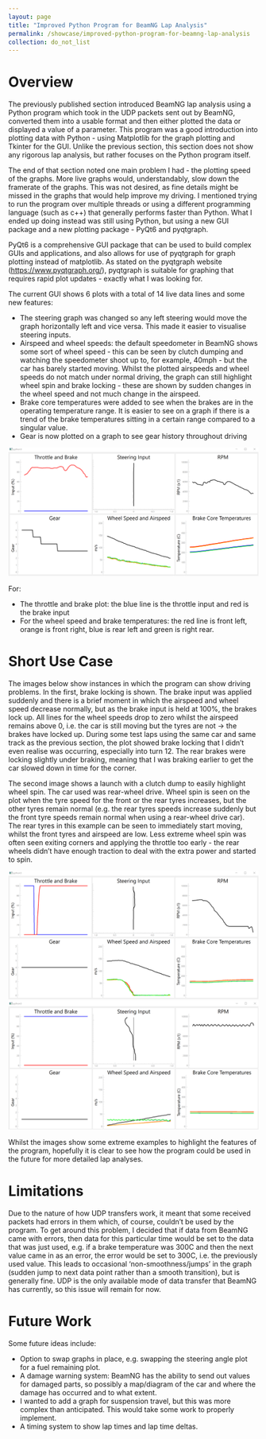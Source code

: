 ```yaml
---
layout: page
title: "Improved Python Program for BeamNG Lap Analysis"
permalink: /showcase/improved-python-program-for-beamng-lap-analysis
collection: do_not_list
---
```


# Overview
The previously published section introduced BeamNG lap analysis using a Python program which took in the UDP packets sent out by BeamNG, converted them into a usable format and then either plotted the data or displayed a value of a parameter. This program was a good introduction into plotting data with Python - using Matplotlib for the graph plotting and Tkinter for the GUI. Unlike the previous section, this section does not show any rigorous lap analysis, but rather focuses on the Python program itself.

The end of that section noted one main problem I had - the plotting speed of the graphs. More live graphs would, understandably, slow down the framerate of the graphs. This was not desired, as fine details might be missed in the graphs that would help improve my driving. I mentioned trying to run the program over multiple threads or using a different programming language (such as c++) that generally performs faster than Python. What I ended up doing instead was still using Python, but using a new GUI package and a new plotting package - PyQt6 and pyqtgraph.

PyQt6 is a comprehensive GUI package that can be used to build complex GUIs and applications, and also allows for use of pyqtgraph for graph plotting instead of matplotlib. As stated on the pyqtgraph website (https://www.pyqtgraph.org/), pyqtgraph is suitable for graphing that requires rapid plot updates - exactly what I was looking for. 

The current GUI shows 6 plots with a total of 14 live data lines and some new features:
- The steering graph was changed so any left steering would move the graph horizontally left and vice versa. This made it easier to visualise steering inputs.
- Airspeed and wheel speeds: the default speedometer in BeamNG shows some sort of wheel speed - this can be seen by clutch dumping and watching the speedometer shoot up to, for example, 40mph - but the car has barely started moving. Whilst the plotted airspeeds and wheel speeds do not match under normal driving, the graph can still highlight wheel spin and brake locking - these are shown by sudden changes in the wheel speed and not much change in the airspeed.
- Brake core temperatures were added to see when the brakes are in the operating temperature range. It is easier to see on a graph if there is a trend of the brake temperatures sitting in a certain range compared to a singular value.
- Gear is now plotted on a graph to see gear history throughout driving

![Pic - 1](/assets/img/improved-python-program-for-beamng-lap-analysis/pic-1.png)

For:
- The throttle and brake plot: the blue line is the throttle input and red is the brake input
- For the wheel speed and brake temperatures: the red line is front left, orange is front right, blue is rear left and green is right rear.

# Short Use Case
The images below show instances in which the program can show driving problems. In the first, brake locking is shown. The brake input was applied suddenly and there is a brief moment in which the airspeed and wheel speed decrease normally, but as the brake input is held at 100%, the brakes lock up. All lines for the wheel speeds drop to zero whilst the airspeed remains above 0, i.e. the car is still moving but the tyres are not → the brakes have locked up. During some test laps using the same car and same track as the previous section, the plot showed brake locking that I didn’t even realise was occurring, especially into turn 12. The rear brakes were locking slightly under braking, meaning that I was braking earlier to get the car slowed down in time for the corner.

The second image shows a launch with a clutch dump to easily highlight wheel spin. The car used was rear-wheel drive. Wheel spin is seen on the plot when the tyre speed for the front or the rear tyres increases, but the other tyres remain normal (e.g. the rear tyres speeds increase suddenly but the front tyre speeds remain normal when using a rear-wheel drive car). The rear tyres in this example can be seen to immediately start moving, whilst the front tyres and airspeed are low. Less extreme wheel spin was often seen exiting corners and applying the throttle too early - the rear wheels didn’t have enough traction to deal with the extra power and started to spin.

![Pic - 2](/assets/img/improved-python-program-for-beamng-lap-analysis/pic-2.png)
![Pic - 3](/assets/img/improved-python-program-for-beamng-lap-analysis/pic-3.png)

Whilst the images show some extreme examples to highlight the features of the program, hopefully it is clear to see how the program could be used in the future for more detailed lap analyses.

# Limitations
Due to the nature of how UDP transfers work, it meant that some received packets had errors in them which, of course, couldn’t be used by the program. To get around this problem, I decided that if data from BeamNG came with errors, then data for this particular time would be set to the data that was just used, e.g. if a brake temperature was 300C and then the next value came in as an error, the error would be set to 300C, i.e. the previously used value. This leads to occasional ‘non-smoothness/jumps’ in the graph (sudden jump to next data point rather than a smooth transition), but is generally fine. UDP is the only available mode of data transfer that BeamNG has currently, so this issue will remain for now.

# Future Work
Some future ideas include:
- Option to swap graphs in place, e.g. swapping the steering angle plot for a fuel remaining plot.
- A damage warning system: BeamNG has the ability to send out values for damaged parts, so possibly a map/diagram of the car and where the damage has occurred and to what extent.
- I wanted to add a graph for suspension travel, but this was more complex than anticipated. This would take some work to properly implement.
- A timing system to show lap times and lap time deltas.